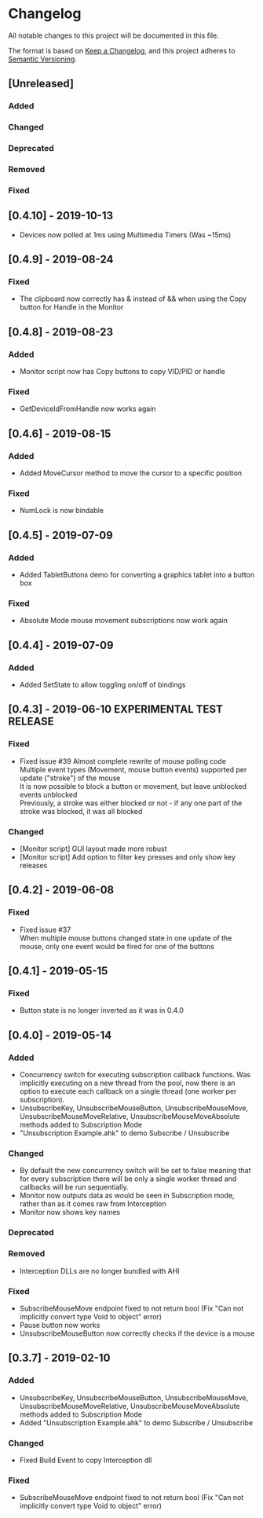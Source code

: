 # Changelog
All notable changes to this project will be documented in this file.

The format is based on [Keep a Changelog](https://keepachangelog.com/en/1.0.0/), and this project adheres to [Semantic Versioning](https://semver.org/spec/v2.0.0.html).

## [Unreleased]
### Added
### Changed
### Deprecated
### Removed
### Fixed

## [0.4.10] - 2019-10-13
- Devices now polled at 1ms using Multimedia Timers (Was ~15ms)

## [0.4.9] - 2019-08-24
### Fixed
- The clipboard now correctly has & instead of && when using the Copy button for Handle in the Monitor

## [0.4.8] - 2019-08-23
### Added
- Monitor script now has Copy buttons to copy VID/PID or handle
### Fixed
- GetDeviceIdFromHandle now works again

## [0.4.6] - 2019-08-15
### Added
- Added MoveCursor method to move the cursor to a specific position
### Fixed
- NumLock is now bindable

## [0.4.5] - 2019-07-09
### Added
- Added TabletButtons demo for converting a graphics tablet into a button box
### Fixed
- Absolute Mode mouse movement subscriptions now work again  

## [0.4.4] - 2019-07-09
### Added
- Added SetState to allow toggling on/off of bindings

## [0.4.3] - 2019-06-10 **EXPERIMENTAL TEST RELEASE**
### Fixed
- Fixed issue #39
Almost complete rewrite of mouse polling code  
Multiple event types (Movement, mouse button events) supported per update ("stroke") of the mouse  
It is now possible to block a button or movement, but leave unblocked events unblocked  
Previously, a stroke was either blocked or not - if any one part of the stroke was blocked, it was all blocked  
### Changed
- [Monitor script] GUI layout made more robust
- [Monitor script] Add option to filter key presses and only show key releases

## [0.4.2] - 2019-06-08
### Fixed
- Fixed issue #37  
When multiple mouse buttons changed state in one update of the mouse, only one event would be fired for one of the buttons

## [0.4.1] - 2019-05-15
### Fixed
- Button state is no longer inverted as it was in 0.4.0

## [0.4.0] - 2019-05-14
### Added
- Concurrency switch for executing subscription callback functions. Was implicitly executing on a new thread from the pool, now there is an option to execute each callback on a single thread (one worker per subscription).
- UnsubscribeKey, UnsubscribeMouseButton, UnsubscribeMouseMove, UnsubscribeMouseMoveRelative, UnsubscribeMouseMoveAbsolute methods added to Subscription Mode
- "Unsubscription Example.ahk" to demo Subscribe / Unsubscribe
### Changed
- By default the new concurrency switch will be set to false meaning that for every subscription there will be only a single worker thread and callbacks will be run sequentially.
- Monitor now outputs data as would be seen in Subscription mode, rather than as it comes raw from Interception
- Monitor now shows key names
### Deprecated
### Removed
- Interception DLLs are no longer bundled with AHI
### Fixed
- SubscribeMouseMove endpoint fixed to not return bool (Fix "Can not implicitly convert type Void to object" error)
- Pause button now works
- UnsubscribeMouseButton now correctly checks if the device is a mouse

## [0.3.7] - 2019-02-10
### Added
- UnsubscribeKey, UnsubscribeMouseButton, UnsubscribeMouseMove, UnsubscribeMouseMoveRelative, UnsubscribeMouseMoveAbsolute methods added to Subscription Mode
- Added "Unsubscription Example.ahk" to demo Subscribe / Unsubscribe
### Changed 
- Fixed Build Event to copy Interception dll
### Fixed
- SubscribeMouseMove endpoint fixed to not return bool (Fix "Can not implicitly convert type Void to object" error)
